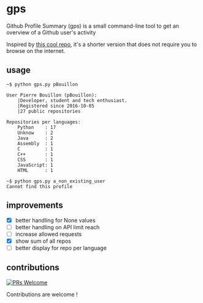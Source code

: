 # gps
Github Profile Summary (gps) is a small command-line tool 
to get an overview of a Github user's activity

Inspired by [this cool repo](https://github-profile-summary.com/), 
it's a shorter version that does not require you to browse on the internet.


## usage

```shell
~$ python gps.py pBouillon

User Pierre Bouillon (pBouillon):
    |Developer, student and tech enthusiast.
    |Registered since 2016-10-05
    |27 public repositories

Repositories per languages:
    Python    : 17
    Unknow    : 2
    Java      : 2
    Assembly  : 1
    C         : 1
    C++       : 1
    CSS       : 1
    JavaScript: 1
    HTML      : 1

~$ python gps.py a_non_existing_user
Cannot find this profile
```

## improvements
- [x] better handling for None values
- [ ] better handling on API limit reach
- [ ] increase allowed requests
- [x] show sum of all repos
- [ ] better display for repo per language

## contributions
[![PRs Welcome](https://img.shields.io/badge/PRs-welcome-brightgreen.svg?style=flat-square)](http://makeapullrequest.com)

Contributions are welcome !
